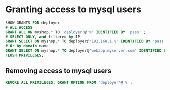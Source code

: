 # Granting access to mysql users

```sql
SHOW GRANTS FOR deployer
# ALL ACCESS
GRANT ALL ON myshop.* TO 'deployer'@'%' IDENTIFIED BY 'pass' ;
# SELECT ONLY, and filtered by IP
GRANT SELECT ON myshop.* TO deployer@'192.168.1.%' IDENTIFIED BY 'pass';
# Or by domain name
GRANT SELECT ON myshop.* TO deployer@'webapp.myserver.com' IDENTIFIED BY 'pass';
FLUSH PRIVILEGES;
```
## Removing access to mysql users

```sql
REVOKE ALL PRIVILEGES, GRANT OPTION FROM 'deployer'@'%';
```